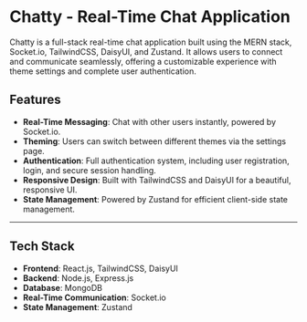 # Chatty - Real-Time Chat Application

Chatty is a full-stack real-time chat application built using the MERN stack, Socket.io, TailwindCSS, DaisyUI, and Zustand.
It allows users to connect and communicate seamlessly, offering a customizable experience with theme settings and complete user authentication.


## Features

- **Real-Time Messaging**: Chat with other users instantly, powered by Socket.io.
- **Theming**: Users can switch between different themes via the settings page.
- **Authentication**: Full authentication system, including user registration, login, and secure session handling.
- **Responsive Design**: Built with TailwindCSS and DaisyUI for a beautiful, responsive UI.
- **State Management**: Powered by Zustand for efficient client-side state management.

---

## Tech Stack

- **Frontend**: React.js, TailwindCSS, DaisyUI
- **Backend**: Node.js, Express.js
- **Database**: MongoDB
- **Real-Time Communication**: Socket.io
- **State Management**: Zustand
